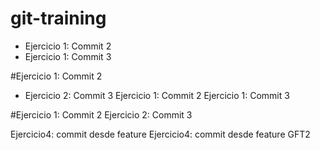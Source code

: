 # git-training
* Ejercicio 1: Commit 2
* Ejercicio 1: Commit 3


#Ejercicio 1: Commit 2
* Ejercicio 2: Commit 3
Ejercicio 1: Commit 2
Ejercicio 1: Commit 3


#Ejercicio 1: Commit 2
Ejercicio 2: Commit 3

Ejercicio4: commit desde feature
Ejercicio4: commit desde feature GFT2